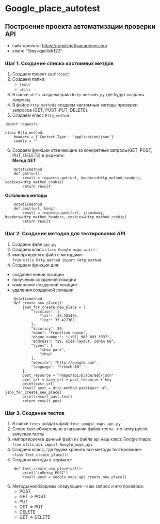 # Google_place_autotest
## Построение проекта автоматизации проверки API
- сайт проекта: https://rahulshettyacademy.com
- ключ: "?key=qaclick123"


### Шаг 1. Создание списка кастомных метдов
1. Создаем проект  ```apiProject```
2. Создаем папки:
    - ```tests```
    - ```utils```
3. В папке ```utils``` создаем файл ```http_methods.py``` где будут созданы запросы.
4. В файле ```http_methods``` создаем кастомные методы проверки запросов (GET, POST, PUT, DELETE).
5. Создаем класс ```Http_method```
```
import requests

class Http_method:
    headers = {'Content-Type': 'application/json'}
    cookie = ""
```
6. Создаем функции отвечающие за конкретные запросы(GET, POST, PUT, DELETE) в формате:<br/>
**Метод GET**
```
    @staticmethod
    def get(url):
        result = requests.get(url, headers=Http_method.headers, cookies=Http_method.cookie)
        return result
```
**Остальные методы**
```
    @staticmethod
    def post(url, body):
        result = requests.post(url, json=body, headers=Http_method.headers, cookies=Http_method.cookie)
        return result
```
### Шаг 2. Создание методов для тестирования API

1. Создаем файл ```api.py```
2. Создаем класс ```class Google_maps_api():```
3. импортируем в файл с методами:<br/> 
```from utils.http_method import Http_method```
4. Создаем функции для:
- создания новой локации
- получения созданной локации
- изменение созданной локации
- удаления созданной локации
```
    @staticmethod
    def create_new_place():
        json_for_create_new_place = {
            "location": {
                "lat": -38.383494,
                "lng": 33.427362
            },
            "accuracy": 50,
            "name": "Frontline house",
            "phone_number": "(+91) 983 893 3937",
            "address": "29, side layout, cohen 09",
            "types": [
                "shoe park",
                "shop"
            ],
            "website": "http://google.com",
            "language": "French-IN"
        }
        post_resource = "/maps/api/place/add/json"                  
        post_url = base_url + post_resource + key
        print(post_url)                                             
        result_post = Http_method.post(post_url, json_for_create_new_place)   
        print(result_post.text)
        return result_post
```
### Шаг 3. Создание тестов

1. В папке ```tests``` создать файл ```test_google_maps_api.py```
2. Слово ```test``` обязательно в названии файла теста - по нему pytest запускае тесты
3. импортируем в данный файл из файла api наш класс Google maps:<br/>
```from utils.api import Google_maps_api```
4. Создаем класс, где будем хранить все методы тестирования:<br/>
```class Test_create_place():```
5. Создаем методы в формате:

```
    def test_create_new_place(self):
        print("\nМетод POST")
        result_post = Google_maps_api.create_new_place()
```
6. Методы необходимы следующие - сам запрос и его проверка:
    - POST
    - GET => POST
    - PUT
    - GET => PUT
    - DELETE
    - GET => DELETE
